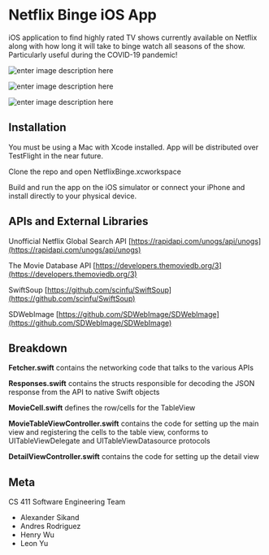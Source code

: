 # Netflix Binge iOS App
iOS application to find highly rated TV shows currently available on Netflix along with how long it will take to binge watch all seasons of the show. Particularly useful during the COVID-19 pandemic!

![enter image description here](https://lh3.googleusercontent.com/xOepOBDoc-pR8DcukcDzKE8YYElcciyq2MN_Z0zePXJCkRmhWrmTYZJ76EIgQ7LET4ZZRUis-lDQYV1E7UZ8p_5hREqwWpjLvRZ-3IWHDG_9BPXdmNs8eX03-jTytld5kPUFWmbjFwE=w2400)

![enter image description here](https://lh3.googleusercontent.com/HRi1m2uUtLLfIvLUd_IxRnc1I1QSIt4vh2xIP0Lu79hB9xYKKJKRgcX-sBmRpp2GgupqPKpVImc8L5qNk-nQYie0LSR-e-z10V9ocuFUv4y_nEs-lB4zyOq38R1kkbGepRFNM1km2os=w2400)

![enter image description here](https://lh3.googleusercontent.com/84U4ZEWp_Y905RXZ5zdAlEMVWqUF5iO8JJmVEZpw6f0c28sOQAU6TZldXrhalNWb4iM3dIKkCzCj9JVjepf38UHI7Fzc-LQ2VAf4plga7TG_fYjQvSvv_2SuYcIE1gHXK8E5GP3sKBE=w2400)



## Installation

You must be using a Mac with Xcode installed. App will be distributed over TestFlight in the near future.

Clone the repo and open NetflixBinge.xcworkspace

Build and run the app on the iOS simulator or connect your iPhone and install directly to your physical device.

## APIs and External Libraries
Unofficial Netflix Global Search API [https://rapidapi.com/unogs/api/unogs](https://rapidapi.com/unogs/api/unogs)

The Movie Database API [https://developers.themoviedb.org/3](https://developers.themoviedb.org/3)

SwiftSoup [https://github.com/scinfu/SwiftSoup](https://github.com/scinfu/SwiftSoup)

SDWebImage [https://github.com/SDWebImage/SDWebImage](https://github.com/SDWebImage/SDWebImage)

## Breakdown

**Fetcher.swift** contains the networking code that talks to the various APIs

**Responses.swift** contains the structs responsible for decoding the JSON response from the API to native Swift objects

**MovieCell.swift** defines the row/cells for the TableView

**MovieTableViewController.swift** contains the code for setting up the main view and registering the cells to the table view, conforms to UITableViewDelegate and UITableViewDatasource protocols

**DetailViewController.swift** contains the code for setting up the detail view

## Meta

CS 411 Software Engineering Team

 - Alexander Sikand
 - Andres Rodriguez
 - Henry Wu
 - Leon Yu

